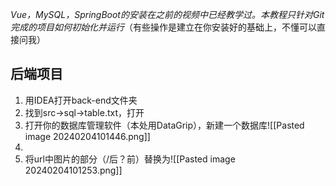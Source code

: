 *Vue，MySQL，SpringBoot的安装在之前的视频中已经教学过。本教程只针对Git完成的项目如何初始化并运行*（有些操作是建立在你安装好的基础上，不懂可以直接问我）
## 后端项目
1. 用IDEA打开back-end文件夹
2. 找到src->sql->table.txt，打开
3. 打开你的数据库管理软件（本处用DataGrip），新建一个数据库![[Pasted image 20240204101446.png]]
4. 
5. 将url中图片的部分（/后？前）替换为![[Pasted image 20240204101253.png]]